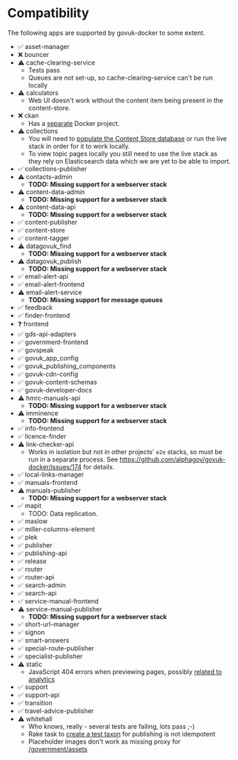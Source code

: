# Compatibility

The following apps are supported by govuk-docker to some extent.

   - ✅ asset-manager
   - ❌ bouncer
   - ⚠ cache-clearing-service
      * Tests pass
      * Queues are not set-up, so cache-clearing-service can't be run locally
   - ⚠ calculators
      * Web UI doesn't work without the content item being present in the content-store.
   - ❌ ckan
      * Has a [separate](https://github.com/alphagov/docker-ckan) Docker project.
   - ⚠  collections
      * You will need to [populate the Content Store database](#mongodb) or run the live stack in order for it to work locally.
      * To view topic pages locally you still need to use the live stack as they rely on Elasticsearch data which we are yet to be able to import.
   - ✅ collections-publisher
   - ⚠ contacts-admin
      * **TODO: Missing support for a webserver stack**
   - ⚠ content-data-admin
      * **TODO: Missing support for a webserver stack**
   - ⚠ content-data-api
      * **TODO: Missing support for a webserver stack**
   - ✅ content-publisher
   - ✅ content-store
   - ✅ content-tagger
   - ⚠ datagovuk_find
      * **TODO: Missing support for a webserver stack**
   - ⚠ datagovuk_publish
      * **TODO: Missing support for a webserver stack**
   - ✅ email-alert-api
   - ✅ email-alert-frontend
   - ⚠ email-alert-service
      * **TODO: Missing support for message queues**
   - ✅ feedback
   - ✅ finder-frontend
   - ❓ frontend
   - ✅ gds-api-adapters
   - ✅ government-frontend
   - ✅ govspeak
   - ✅ govuk_app_config
   - ✅ govuk_publishing_components
   - ✅ govuk-cdn-config
   - ✅ govuk-content-schemas
   - ✅ govuk-developer-docs
   - ⚠ hmrc-manuals-api
      * **TODO: Missing support for a webserver stack**
   - ⚠ imminence
      * **TODO: Missing support for a webserver stack**
   - ✅ info-frontend
   - ✅ licence-finder
   - ⚠ link-checker-api
      * Works in isolation but not in other projects' `e2e` stacks, so must be run in a separate process.
        See https://github.com/alphagov/govuk-docker/issues/174 for details.
   - ✅ local-links-manager
   - ✅ manuals-frontend
   - ⚠ manuals-publisher
      * **TODO: Missing support for a webserver stack**
   - ✅ mapit
      * TODO: Data replication.
   - ✅ maslow
   - ✅ miller-columns-element
   - ✅ plek
   - ✅ publisher
   - ✅ publishing-api
   - ✅ release
   - ✅ router
   - ✅ router-api
   - ✅ search-admin
   - ✅ search-api
   - ✅ service-manual-frontend
   - ⚠ service-manual-publisher
      * **TODO: Missing support for a webserver stack**
   - ✅ short-url-manager
   - ✅ signon
   - ✅ smart-answers
   - ✅ special-route-publisher
   - ✅ specialist-publisher
   - ⚠ static
      * JavaScript 404 errors when previewing pages, possibly [related to analytics](https://github.com/alphagov/static/blob/master/app/assets/javascripts/analytics/init.js.erb#L28)
   - ✅ support
   - ✅ support-api
   - ✅ transition
   - ✅ travel-advice-publisher
   - ⚠ whitehall
      * Who knows, really - several tests are failing, lots pass ;-)
      * Rake task to [create a test taxon](https://github.com/alphagov/whitehall/blob/master/lib/tasks/taxonomy.rake#L11) for publishing is not idempotent
      * Placeholder images don't work as missing proxy for [/government/assets](https://github.com/alphagov/whitehall/blob/master/app/presenters/publishing_api/news_article_presenter.rb#L133)
